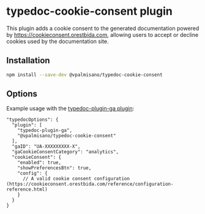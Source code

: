 # typedoc-cookie-consent plugin

This plugin adds a cookie consent to the generated documentation powered by https://cookieconsent.orestbida.com, 
allowing users to accept or decline cookies used by the documentation site.

## Installation

```sh
npm install --save-dev @vpalmisano/typedoc-cookie-consent
```

## Options
Example usage with the [typedoc-plugin-ga plugin](https://github.com/euberdeveloper/typedoc-plugin-ga):

```
"typedocOptions": {
  "plugin": [
    "typedoc-plugin-ga",
    "@vpalmisano/typedoc-cookie-consent"
  ],
  "gaID": "UA-XXXXXXXXX-X",
  "gaCookieConsentCategory": "analytics",
  "cookieConsent": {
    "enabled": true,
    "showPreferencesBtn": true,
    "config": {
      // A valid cookie consent configuration (https://cookieconsent.orestbida.com/reference/configuration-reference.html)
    }
  }
}
```
